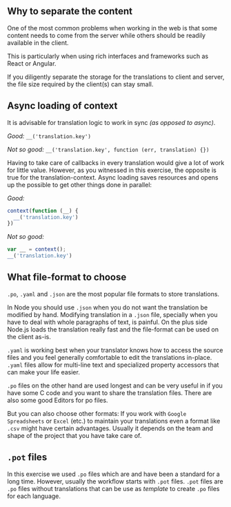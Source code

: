 ## Why to separate the content

One of the most common problems when working in the web is that some content
needs to come from the server while others should be readily available in the
client.

This is particularly when using rich interfaces and frameworks such
as React or Angular.

If you diligently separate the storage for the translations to client and server,
the file size required by the client(s) can stay small.

## Async loading of context

It is advisable for translation logic to work in sync _(as opposed to async)_.

_Good:_
`__('translation.key')`

_Not so good:_
`__('translation.key', function (err, translation) {})`

Having to take care of callbacks in every translation would give a lot of work
for little value. However, as you witnessed in this exercise, the opposite is
true for the translation-context. Async loading saves resources and opens up the
possible to get other things done in parallel:

_Good:_

```javascript
context(function (__) {
  __('translation.key')
})
```

_Not so good:_

```javascript
var __ = context();
__('translation.key')
```

## What file-format to choose

`.po`, `.yaml` and `.json` are the most popular file formats to store translations.

In Node you should use `.json` when you do not want the translation be modified
by hand. Modifying translation in a `.json` file, specially when you have to
deal with whole paragraphs of text, is painful. On the plus side Node.js loads
the translation really fast and the file-format can be used on the client as-is.

`.yaml` is working best when your translator knows how to access the source files
and you feel generally comfortable to edit the translations in-place. `.yaml`
files allow for multi-line text and specialized property accessors that can make
your life easier.

`.po` files on the other hand are used longest and can be very useful in if
you have some C code and you want to share the translation files. There are also
some good Editors for po files.

But you can also choose other formats: If you work with `Google Spreadsheets`
or `Excel` (etc.) to maintain your translations even a format like `.csv` might
have certain advantages. Usually it depends on the team and shape of the project
that you have take care of.

## `.pot` files

In this exercise we used `.po` files which are and have been a standard for a
long time. However, usually the workflow starts with `.pot` files. `.pot` files
are `.po` files without translations that can be use as _template_ to create `.po`
files for each language.
